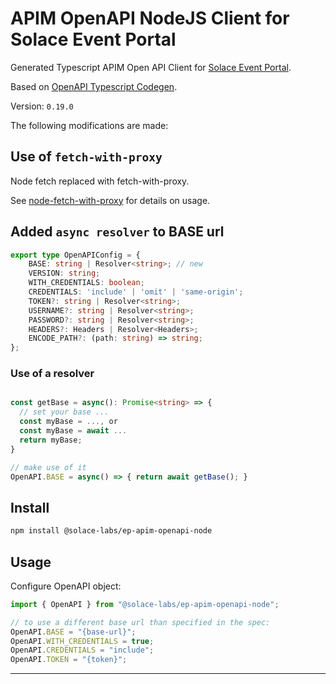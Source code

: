 # APIM OpenAPI NodeJS Client for Solace Event Portal

Generated Typescript APIM Open API Client for [Solace Event Portal](https://solace.com/products/portal/).

Based on [OpenAPI Typescript Codegen](https://github.com/ferdikoomen/openapi-typescript-codegen).

Version: `0.19.0`

The following modifications are made:

## Use of `fetch-with-proxy`

Node fetch replaced with fetch-with-proxy.

See [node-fetch-with-proxy](https://github.com/touv/node-fetch-with-proxy#readme) for details on usage.


## Added `async resolver` to BASE url

```typescript
export type OpenAPIConfig = {
    BASE: string | Resolver<string>; // new
    VERSION: string;
    WITH_CREDENTIALS: boolean;
    CREDENTIALS: 'include' | 'omit' | 'same-origin';
    TOKEN?: string | Resolver<string>;
    USERNAME?: string | Resolver<string>;
    PASSWORD?: string | Resolver<string>;
    HEADERS?: Headers | Resolver<Headers>;
    ENCODE_PATH?: (path: string) => string;
};
```
### Use of a resolver

```typescript

const getBase = async(): Promise<string> => {
  // set your base ...
  const myBase = ..., or
  const myBase = await ...
  return myBase;
}

// make use of it
OpenAPI.BASE = async() => { return await getBase(); }

```

## Install

```bash
npm install @solace-labs/ep-apim-openapi-node
```

## Usage

Configure OpenAPI object:

```typescript
import { OpenAPI } from "@solace-labs/ep-apim-openapi-node";

// to use a different base url than specified in the spec:
OpenAPI.BASE = "{base-url}";
OpenAPI.WITH_CREDENTIALS = true;
OpenAPI.CREDENTIALS = "include";
OpenAPI.TOKEN = "{token}";
```


<!-- Example: Create an Application Domain:

```typescript
import {
  ApplicationDomainResponse,
  ApplicationDomainsService,
} from "@solace-labs/ep-openapi-node";

const applicationDomainResponse: ApplicationDomainResponse =
  await ApplicationDomainsService.createApplicationDomain({
    requestBody: {
      name: "my-application-domain",
    },
  });
``` -->

---
